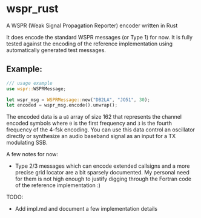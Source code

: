 # wspr_rust
A WSPR (Weak Signal Propagation Reporter) encoder written in Rust

It does encode the standard WSPR messages (or Type 1) for now. It is fully tested against the encoding of the reference implementation using automatically generated test messages.

## Example:
```rust
/// usage example
use wspr::WSPRMessage;

let wspr_msg = WSPRMessage::new("DB2LA", "JO51", 30);
let encoded = wspr_msg.encode().unwrap();
```

The encoded data is a ``u8`` array of size 162 that represents the channel encoded symbols where ``0`` is the first frequency and ``3`` is the fourth frequency of the 4-fsk encoding. You can use this data control an oscillator directly or synthesize an audio baseband signal as an input for a TX modulating SSB.

 A few notes for now:
* Type 2/3 messages which can encode extended callsigns and a more precise grid locator are a bit sparsely documented. My personal need for them is not high enough to justify digging through the Fortran code of the reference implementation :)

TODO:
* Add impl.md and document a few implementation details